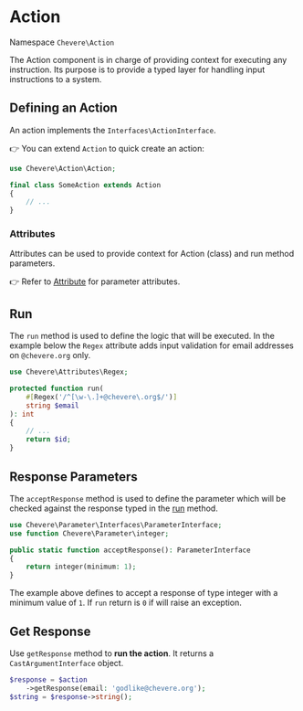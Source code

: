 # Action

Namespace `Chevere\Action`

The Action component is in charge of providing context for executing any instruction. Its purpose is to provide a typed layer for handling input instructions to a system.

## Defining an Action

An action implements the `Interfaces\ActionInterface`.

👉 You can extend `Action` to quick create an action:

```php
use Chevere\Action\Action;

final class SomeAction extends Action
{
    // ...
}
```

### Attributes

Attributes can be used to provide context for Action (class) and run method parameters.

👉 Refer to [Attribute](attribute.md) for parameter attributes.

## Run

The `run` method is used to define the logic that will be executed. In the example below the `Regex` attribute adds input validation for email addresses on `@chevere.org` only.

```php
use Chevere\Attributes\Regex;

protected function run(
    #[Regex('/^[\w-\.]+@chevere\.org$/')]
    string $email
): int
{
    // ...
    return $id;
}
```

## Response Parameters

The `acceptResponse` method is used to define the parameter which will be checked against the response typed in the [run](#run) method.

```php
use Chevere\Parameter\Interfaces\ParameterInterface;
use function Chevere\Parameter\integer;

public static function acceptResponse(): ParameterInterface
{
    return integer(minimum: 1);
}
```

The example above defines to accept a response of type integer with a minimum value of `1`. If `run` return is `0` if will raise an exception.

## Get Response

Use `getResponse` method to **run the action**. It returns a `CastArgumentInterface` object.

```php
$response = $action
    ->getResponse(email: 'godlike@chevere.org');
$string = $response->string();
```
